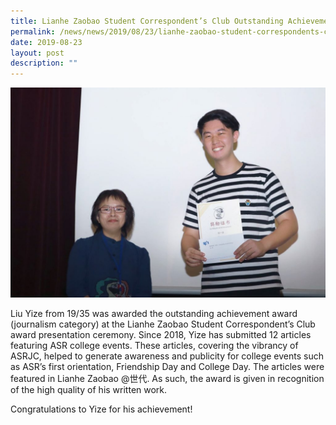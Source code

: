 ```yaml
---
title: Lianhe Zaobao Student Correspondent’s Club Outstanding Achievement Award (2019)
permalink: /news/news/2019/08/23/lianhe-zaobao-student-correspondents-club-outstanding-achievement-award-2019/
date: 2019-08-23
layout: post
description: ""
---
```

![](/images/Liu-Yize_2019-Outstanding-Achievement_at-Zaobao-student-correspondents-club-award-1024x682.jpg)

Liu Yize from 19/35 was awarded the outstanding achievement award (journalism category) at the Lianhe Zaobao Student Correspondent’s Club award presentation ceremony. Since 2018, Yize has submitted 12 articles featuring ASR college events. These articles, covering the vibrancy of ASRJC, helped to generate awareness and publicity for college events such as ASR’s first orientation, Friendship Day and College Day. The articles were featured in Lianhe Zaobao @世代. As such, the award is given in recognition of the high quality of his written work.

Congratulations to Yize for his achievement!